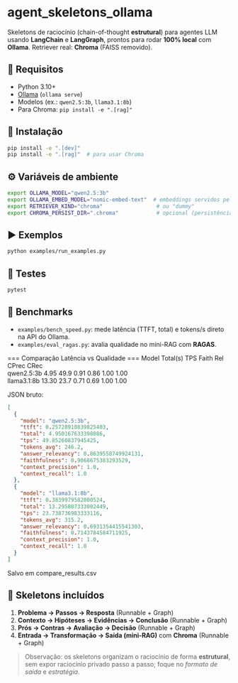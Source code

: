 # agent_skeletons_ollama

Skeletons de raciocínio (chain-of-thought **estrutural**) para agentes LLM usando **LangChain** e **LangGraph**, prontos para rodar **100% local** com **Ollama**. Retriever real: **Chroma** (FAISS removido).

## 🚀 Requisitos
- Python 3.10+
- [Ollama](https://ollama.com/) (`ollama serve`)
- Modelos (ex.: `qwen2.5:3b`, `llama3.1:8b`)
- Para Chroma: `pip install -e ".[rag]"`

## 🔧 Instalação
```bash
pip install -e ".[dev]"
pip install -e ".[rag]"  # para usar Chroma
```

## ⚙️ Variáveis de ambiente
```bash
export OLLAMA_MODEL="qwen2.5:3b"
export OLLAMA_EMBED_MODEL="nomic-embed-text"  # embeddings servidos pelo Ollama
export RETRIEVER_KIND="chroma"                 # ou "dummy"
export CHROMA_PERSIST_DIR=".chroma"            # opcional (persistência)
```

## ▶️ Exemplos
```bash
python examples/run_examples.py
```

## 🧪 Testes
```bash
pytest
```

## 🧰 Benchmarks
- `examples/bench_speed.py`: mede latência (TTFT, total) e tokens/s direto na API do Ollama.
- `examples/eval_ragas.py`: avalia qualidade no mini-RAG com **RAGAS**.



=== Comparação Latência vs Qualidade ===
Model           Total(s) TPS    Faith  Rel    CPrec  CRec  
qwen2.5:3b      4.95     49.9   0.91   0.86   1.00   1.00  
llama3.1:8b     13.30    23.7   0.71   0.69   1.00   1.00  

JSON bruto:

```json
[
  {
    "model": "qwen2.5:3b",
    "ttft": 0.25728910839825403,
    "total": 4.950167633398086,
    "tps": 49.85260837945425,
    "tokens_avg": 246.2,
    "answer_relevancy": 0.8639558749924131,
    "faithfulness": 0.9068675383293529,
    "context_precision": 1.0,
    "context_recall": 1.0
  },
  {
    "model": "llama3.1:8b",
    "ttft": 0.3839979582000524,
    "total": 13.295807333002449,
    "tps": 23.738736983333116,
    "tokens_avg": 315.2,
    "answer_relevancy": 0.6931354415541303,
    "faithfulness": 0.7143784584711925,
    "context_precision": 1.0,
    "context_recall": 1.0
  }
]
```
Salvo em compare_results.csv


## 🧱 Skeletons incluídos
1. **Problema → Passos → Resposta** (Runnable + Graph)
2. **Contexto → Hipóteses → Evidências → Conclusão** (Runnable + Graph)
3. **Prós → Contras → Avaliação → Decisão** (Runnable + Graph)
4. **Entrada → Transformação → Saída (mini‑RAG)** com **Chroma** (Runnable + Graph)

> Observação: os skeletons organizam o raciocínio de forma **estrutural**, sem expor raciocínio privado passo a passo; foque no *formato de saída* e *estratégia*.
